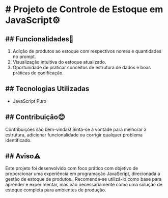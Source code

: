 <h1># Projeto de Controle de Estoque em JavaScript⚙️</h1>

<h2>## Funcionalidades📌</h2>
<ol>
    <li>Adição de produtos ao estoque com respectivos nomes e quantidades no prompt.</li>
    <li>Visualização intuitiva do estoque atualizado.</li>
    <li>Oportunidade de praticar conceitos de estrutura de dados e boas práticas de codificação.</li>
</ol>

<h2>## Tecnologias Utilizadas</h2>
<ul>
    <li>JavaScript Puro</li>
</ul>

<h2>## Contribuição😊</h2>
<p>Contribuições são bem-vindas! Sinta-se à vontade para melhorar a estrutura, adicionar funcionalidade ou corrigir qualquer problema identificado.</p>

<h2>## Aviso⚠️</h2>
<p>Este projeto foi desenvolvido com foco prático com objetivo de proporcionar uma experiência em programação JavaScript, direcionada a gestão de estoque de produtos.. Recomenda-se utilizá-lo como base para aprender e experimentar, mas não necessariamente como uma solução de estoque completa para ambientes de produção.</p>

